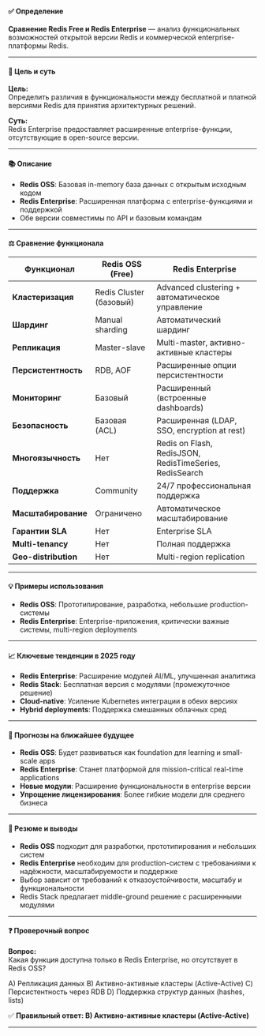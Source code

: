 #### ✅ **Определение**
**Сравнение Redis Free и Redis Enterprise** — анализ функциональных возможностей открытой версии Redis и коммерческой enterprise-платформы Redis.

---

#### 🎯 **Цель и суть**
**Цель:**  
Определить различия в функциональности между бесплатной и платной версиями Redis для принятия архитектурных решений.

**Суть:**  
Redis Enterprise предоставляет расширенные enterprise-функции, отсутствующие в open-source версии.

---

#### 📚 **Описание**
- **Redis OSS**: Базовая in-memory база данных с открытым исходным кодом
- **Redis Enterprise**: Расширенная платформа с enterprise-функциями и поддержкой
- Обе версии совместимы по API и базовым командам

---

#### ⚖️ **Сравнение функционала**

| Функционал | Redis OSS (Free) | Redis Enterprise |
|------------|------------------|------------------|
| **Кластеризация** | Redis Cluster (базовый) | Advanced clustering + автоматическое управление |
| **Шардинг** | Manual sharding | Автоматический шардинг |
| **Репликация** | Master-slave | Multi-master, активно-активные кластеры |
| **Персистентность** | RDB, AOF | Расширенные опции персистентности |
| **Мониторинг** | Базовый | Расширенный (встроенные dashboards) |
| **Безопасность** | Базовая (ACL) | Расширенная (LDAP, SSO, encryption at rest) |
| **Многоязычность** | Нет | Redis on Flash, RedisJSON, RedisTimeSeries, RedisSearch |
| **Поддержка** | Community | 24/7 профессиональная поддержка |
| **Масштабирование** | Ограничено | Автоматическое масштабирование |
| **Гарантии SLA** | Нет | Enterprise SLA |
| **Multi-tenancy** | Нет | Полная поддержка |
| **Geo-distribution** | Нет | Multi-region replication |

---

#### 💡 **Примеры использования**
- **Redis OSS**: Прототипирование, разработка, небольшие production-системы
- **Redis Enterprise**: Enterprise-приложения, критически важные системы, multi-region deployments

---

#### 📈 **Ключевые тенденции в 2025 году**
- **Redis Enterprise**: Расширение модулей AI/ML, улучшенная аналитика
- **Redis Stack**: Бесплатная версия с модулями (промежуточное решение)
- **Cloud-native**: Усиление Kubernetes интеграции в обеих версиях
- **Hybrid deployments**: Поддержка смешанных облачных сред

---

#### 🔮 **Прогнозы на ближайшее будущее**
- **Redis OSS**: Будет развиваться как foundation для learning и small-scale apps
- **Redis Enterprise**: Станет платформой для mission-critical real-time applications
- **Новые модули**: Расширение функциональности в enterprise версии
- **Упрощение лицензирования**: Более гибкие модели для среднего бизнеса

---

#### 🧠 **Резюме и выводы**
- **Redis OSS** подходит для разработки, прототипирования и небольших систем
- **Redis Enterprise** необходим для production-систем с требованиями к надёжности, масштабируемости и поддержке
- Выбор зависит от требований к отказоустойчивости, масштабу и функциональности
- Redis Stack предлагает middle-ground решение с расширенными модулями

---

#### ❓ **Проверочный вопрос**

**Вопрос:**  
Какая функция доступна только в Redis Enterprise, но отсутствует в Redis OSS?

A) Репликация данных
B) Активно-активные кластеры (Active-Active)
C) Персистентность через RDB
D) Поддержка структур данных (hashes, lists)

✅ **Правильный ответ: B) Активно-активные кластеры (Active-Active)**

---